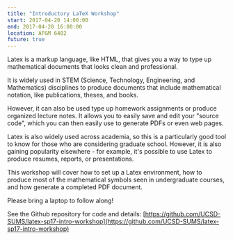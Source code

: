 ```yaml
---
title: "Introductory LaTeX Workshop"
start: 2017-04-20 14:00:00
end: 2017-04-20 16:00:00
location: AP&M 6402
future: true
---
```


Latex is a markup language, like HTML, that gives you a way to type up mathematical documents that looks clean and professional.

It is widely used in STEM (Science, Technology, Engineering, and Mathematics) disciplines to produce documents that include mathematical notation, like publications, theses, and books.

However, it can also be used type up homework assignments or produce organized lecture notes. It allows you to easily save and edit your "source code", which you can then easily use to generate PDFs or even web pages.

Latex is also widely used across academia, so this is a particularly good tool to know for those who are considering graduate school. However, it is also gaining popularity elsewhere - for example, it's possible to use Latex to produce resumes, reports, or presentations.

This workshop will cover how to set up a Latex environment, how to produce most of the mathematical symbols seen in undergraduate courses, and how generate a completed PDF document.

Please bring a laptop to follow along!

See the Github repository for code and details: [https://github.com/UCSD-SUMS/latex-sp17-intro-workshop](https://github.com/UCSD-SUMS/latex-sp17-intro-workshop)
